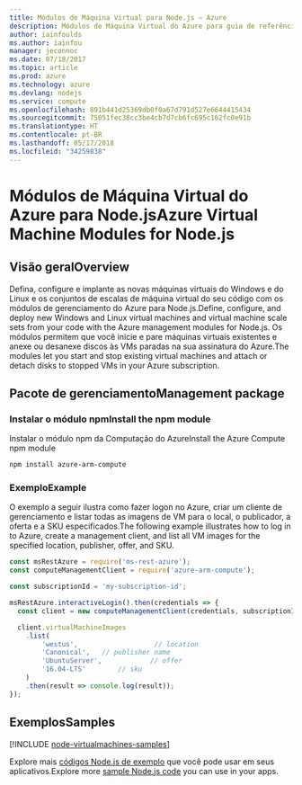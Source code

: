 ```yaml
---
title: Módulos de Máquina Virtual para Node.js – Azure
description: Módulos de Máquina Virtual do Azure para guia de referência do Node.js
author: iainfoulds
ms.author: iainfou
manager: jeconnoc
ms.date: 07/18/2017
ms.topic: article
ms.prod: azure
ms.technology: azure
ms.devlang: nodejs
ms.service: compute
ms.openlocfilehash: 891b441d25369db0f0a67d791d527e6644415434
ms.sourcegitcommit: 75051fec38cc3be4cb7d7cb6fc695c162fc0e91b
ms.translationtype: HT
ms.contentlocale: pt-BR
ms.lasthandoff: 05/17/2018
ms.locfileid: "34259838"
---
```

# <a name="azure-virtual-machine-modules-for-nodejs"></a><span data-ttu-id="d402f-103">Módulos de Máquina Virtual do Azure para Node.js</span><span class="sxs-lookup"><span data-stu-id="d402f-103">Azure Virtual Machine Modules for Node.js</span></span>

## <a name="overview"></a><span data-ttu-id="d402f-104">Visão geral</span><span class="sxs-lookup"><span data-stu-id="d402f-104">Overview</span></span>

<span data-ttu-id="d402f-105">Defina, configure e implante as novas máquinas virtuais do Windows e do Linux e os conjuntos de escalas de máquina virtual do seu código com os módulos de gerenciamento do Azure para Node.js.</span><span class="sxs-lookup"><span data-stu-id="d402f-105">Define, configure, and deploy new Windows and Linux virtual machines and virtual machine scale sets from your code with the Azure management modules for Node.js.</span></span> <span data-ttu-id="d402f-106">Os módulos permitem que você inicie e pare máquinas virtuais existentes e anexe ou desanexe discos às VMs paradas na sua assinatura do Azure.</span><span class="sxs-lookup"><span data-stu-id="d402f-106">The modules let you start and stop existing virtual machines and attach or detach disks to stopped VMs in your Azure subscription.</span></span>

## <a name="management-package"></a><span data-ttu-id="d402f-107">Pacote de gerenciamento</span><span class="sxs-lookup"><span data-stu-id="d402f-107">Management package</span></span>

### <a name="install-the-npm-module"></a><span data-ttu-id="d402f-108">Instalar o módulo npm</span><span class="sxs-lookup"><span data-stu-id="d402f-108">Install the npm module</span></span>

<span data-ttu-id="d402f-109">Instalar o módulo npm da Computação do Azure</span><span class="sxs-lookup"><span data-stu-id="d402f-109">Install the Azure Compute npm module</span></span>

```bash
npm install azure-arm-compute
```   

### <a name="example"></a><span data-ttu-id="d402f-110">Exemplo</span><span class="sxs-lookup"><span data-stu-id="d402f-110">Example</span></span>

<span data-ttu-id="d402f-111">O exemplo a seguir ilustra como fazer logon no Azure, criar um cliente de gerenciamento e listar todas as imagens de VM para o local, o publicador, a oferta e a SKU especificados.</span><span class="sxs-lookup"><span data-stu-id="d402f-111">The following example illustrates how to log in to Azure, create a management client, and list all VM images for the specified location, publisher, offer, and SKU.</span></span>

```javascript
const msRestAzure = require('ms-rest-azure');
const computeManagementClient = require('azure-arm-compute');

const subscriptionId = 'my-subscription-id';

msRestAzure.interactiveLogin().then(credentials => {
  const client = new computeManagementClient(credentials, subscriptionId);

  client.virtualMachineImages
    .list(
        'westus',                   // location
        'Canonical',   // publisher name
        'UbuntuServer',            // offer
        '16.04-LTS'        // sku
    )
    .then(result => console.log(result));
});
```

## <a name="samples"></a><span data-ttu-id="d402f-112">Exemplos</span><span class="sxs-lookup"><span data-stu-id="d402f-112">Samples</span></span>

[!INCLUDE [node-virtualmachines-samples](../docs-ref-conceptual/includes/virtualmachines-samples.md)]

<span data-ttu-id="d402f-113">Explore mais [códigos Node.js de exemplo](https://azure.microsoft.com/resources/samples/?platform=nodejs) que você pode usar em seus aplicativos.</span><span class="sxs-lookup"><span data-stu-id="d402f-113">Explore more [sample Node.js code](https://azure.microsoft.com/resources/samples/?platform=nodejs) you can use in your apps.</span></span>

